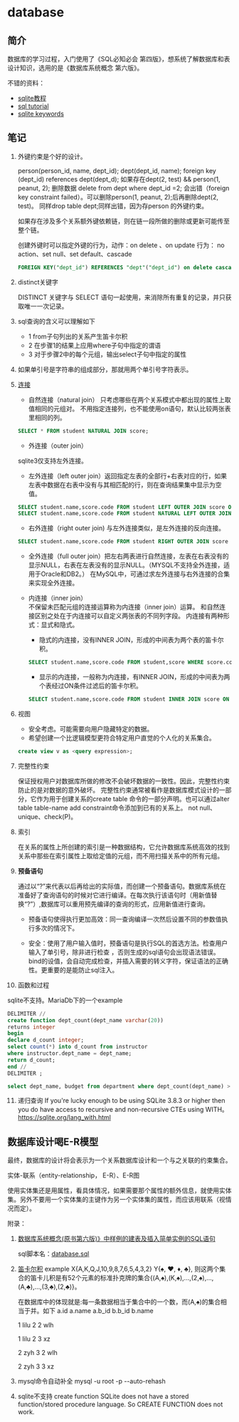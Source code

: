 # database

## 简介
数据库的学习过程，入门使用了《SQL必知必会 第四版》，想系统了解数据库和表设计知识，选用的是《数据库系统概念 第六版》。

不错的资料：
- [sqlite教程](https://www.runoob.com/sqlite/sqlite-tutorial.html)
- [sql tutorial](https://www.tutorialspoint.com/sql/index.htm)
- [sqlite keywords](https://sqlite.org/lang_keywords.html)

## 笔记
1. 外键约束是个好的设计。

    person(person_id, name, dept_id); dept(dept_id, name);  foreign key (dept_id) references dept(dept_d);  如果存在dept(2, test) && person(1, peanut, 2); 
    删除数据 delete from dept where dept_id =2; 会出错（foreign key constraint failed）。可以删除person(1, peanut, 2);后再删除dept(2, test)。
    同样drop table dept;同样出错，因为存person 的外键约束。

    如果存在涉及多个关系额外键依赖链，则在链一段所做的删除或更新可能传至整个链。

    创建外键时可以指定外键的行为，动作：on delete 、on update 行为： no action、set null、set default、cascade
    ```sql
    FOREIGN KEY("dept_id") REFERENCES "dept"("dept_id") on delete cascade
    ```

2. distinct关键字
   
    DISTINCT 关键字与 SELECT 语句一起使用，来消除所有重复的记录，并只获取唯一一次记录。

3. sql查询的含义可以理解如下
   - 1 from子句列出的关系产生笛卡尔积
   - 2 在步骤1的结果上应用where子句中指定的谓语
   - 3 对于步骤2中的每个元组，输出select子句中指定的属性

4. 如果单引号是字符串的组成部分，那就用两个单引号字符表示。
5. [连接](https://blog.csdn.net/qq_38125058/article/details/79946850)
   
   - 自然连接（natural join）
   只考虑哪些在两个关系模式中都出现的属性上取值相同的元组对。
   不用指定连接列，也不能使用on语句，默认比较两张表里相同的列。
   ```sql
   SELECT * FROM student NATURAL JOIN score;
   ```
   - 外连接（outer join）

   sqlite3仅支持左外连接。
      - 左外连接（left outer join）返回指定左表的全部行+右表对应的行，如果左表中数据在右表中没有与其相匹配的行，则在查询结果集中显示为空值。
      ```sql
      SELECT student.name,score.code FROM student LEFT OUTER JOIN score ON score.code=student.code;
      SELECT student.name,score.code FROM student NATURAL LEFT OUTER JOIN score;
      ```

      - 右外连接（right outer join) 与左外连接类似，是左外连接的反向连接。
      ```sql
      SELECT student.name,score.code FROM student RIGHT OUTER JOIN score ON score.code=student.code;
      ```

      - 全外连接（full outer join）把左右两表进行自然连接，左表在右表没有的显示NULL，右表在左表没有的显示NULL。（MYSQL不支持全外连接，适用于Oracle和DB2。）
      在MySQL中，可通过求左外连接与右外连接的合集来实现全外连接。


   - 内连接（inner join）    
   不保留未匹配元组的连接运算称为内连接（inner join）运算。
   和自然连接区别之处在于内连接可以自定义两张表的不同列字段。
   内连接有两种形式：显式和隐式。

      - 隐式的内连接，没有INNER JOIN，形成的中间表为两个表的笛卡尔积。
      ```sql
      SELECT student.name,score.code FROM student,score WHERE score.code=student.code;
      ```
      - 显示的内连接，一般称为内连接，有INNER JOIN，形成的中间表为两个表经过ON条件过滤后的笛卡尔积。
      ```sql
      SELECT student.name,score.code FROM student INNER JOIN score ON score.code=student.code;
      ```
6. 视图
   
   - 安全考虑。可能需要向用户隐藏特定的数据。
   - 希望创建一个比逻辑模型更符合特定用户直觉的个人化的关系集合。

   ```sql
   create view v as <query expression>;
   ```
7. 完整性约束
   
   保证授权用户对数据库所做的修改不会破坏数据的一致性。因此，完整性约束防止的是对数据的意外破坏。
   完整性约束通常被看作是数据库模式设计的一部分，它作为用于创建关系的create table 命令的一部分声明。也可以通过alter table table-name add constraint命令添加到已有的关系上。
   not null、unique、check(P)。

8. 索引
   
   在关系的属性上所创建的索引是一种数据结构，它允许数据库系统高效的找到关系中那些在索引属性上取给定值的元组，而不用扫描关系中的所有元组。

9.  **预备语句**
    
    通过以“?”来代表以后再给出的实际值，而创建一个预备语句。数据库系统在准备好了查询语句的时候对它进行编译。在每次执行该语句时（用新值替换“?”）,数据库可以重用预先编译的查询的形式，应用新值进行查询。

    - 预备语句使得执行更加高效：同一查询编译一次然后设置不同的参数值执行多次的情况下。

    - 安全：使用了用户输入值时，预备语句是执行SQL的首选方法。检查用户输入了单引号，除非进行检查 ，否则生成的sql语句会出现语法错误。bind的设值，会自动完成检查，并插入需要的转义字符，保证语法的正确性。更重要的是能防止sql注入。

10. 函数和过程
    
   sqlite不支持。MariaDb下的一个example
   ```sql
   DELIMITER //
   create function dept_count(dept_name varchar(20))
   returns integer
   begin
   declare d_count integer;
   select count(*) into d_count from instructor
   where instructor.dept_name = dept_name;
   return d_count;
   end //
   DELIMITER ;

   select dept_name, budget from department where dept_count(dept_name) > 1;
   ```
11. 递归查询
    If you're lucky enough to be using SQLite 3.8.3 or higher then you do have access to recursive and non-recursive CTEs using WITH。
    https://sqlite.org/lang_with.html

## 数据库设计喝E-R模型
最终，数据库的设计将会表示为一个关系数据库设计和一个与之关联的约束集合。

实体-联系（entity-relationship， E-R）、E-R图

使用实体集还是用属性，看具体情况，如果需要那个属性的额外信息，就使用实体集。另外不要用一个实体集的主键作为另一个实体集的属性，而应该用联系（视情况而定）。

附录：
1. [数据库系统概念(原书第六版)》中样例的建表及插入简单实例的SQL语句](https://blog.csdn.net/m0_37961948/article/details/88426110)
   
   sql脚本名：[database.sql](./database.sql)

2. [笛卡尔积](https://zh.wikipedia.org/wiki/%E7%AC%9B%E5%8D%A1%E5%84%BF%E7%A7%AF)
   example X{A,K,Q,J,10,9,8,7,6,5,4,3,2} Y{♠, ♥, ♦, ♣}, 则这两个集合的笛卡儿积是有52个元素的标准扑克牌的集合{(A,♠),(K,♠),...,(2,♠),...,(A,♣),...,(3,♣),(2,♣)}。

   在数据库中的体现就是:每一条数据相当于集合中的一个数，而(A,♠)的集合相当于并。如下
   a.id  a.name a.b_id b.b_id b.name 

   1  lilu  2  2 wlh

   1  lilu  2  3 xz

   2  zyh   3  2 wlh

   2  zyh   3  3 xz

3. mysql命令自动补全
   mysql -u root -p --auto-rehash

4. sqlite不支持 create function
   SQLite does not have a stored function/stored procedure language. So CREATE FUNCTION does not work.